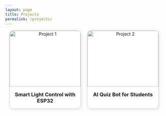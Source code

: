 ```yaml
---
layout: page
title: Projects
permalink: /projects/
---
```


<style>
.project-grid {
  display: flex;
  flex-wrap: wrap;
  gap: 20px;
  justify-content: center;
}

.project-card {
  width: 45%;
  border: 1px solid #ccc;
  border-radius: 12px;
  overflow: hidden;
  box-shadow: 2px 2px 10px rgba(0,0,0,0.1);
  text-align: center;
  text-decoration: none;
  color: inherit;
  background: #fff;
  transition: transform 0.2s ease;
}

.project-card:hover {
  transform: scale(1.02);
}

.project-card img {
  width: 100%;
  height: 180px;
  object-fit: cover;
}

.project-card h3 {
  margin: 15px 0;
  padding: 0 10px;
}
</style>

<div class="project-grid">

  <a class="project-card" href="/project1-details">
    <img src="https://via.placeholder.com/400x180?text=Project+1" alt="Project 1">
    <h3>Smart Light Control with ESP32</h3>
  </a>

  <a class="project-card" href="/project2-details">
    <img src="https://via.placeholder.com/400x180?text=Project+2" alt="Project 2">
    <h3>AI Quiz Bot for Students</h3>
  </a>

  <!-- Add more projects below by duplicating the block above -->

</div>

